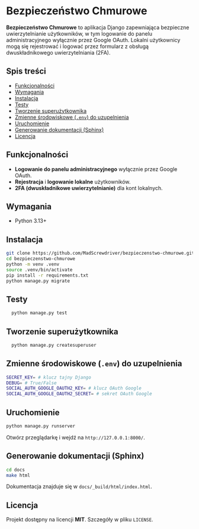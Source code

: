 # Bezpieczeństwo Chmurowe

**Bezpieczeństwo Chmurowe** to aplikacja Django zapewniająca bezpieczne uwierzytelnianie użytkowników, w tym logowanie do panelu administracyjnego wyłącznie przez Google OAuth. Lokalni użytkownicy mogą się rejestrować i logować przez formularz z obsługą dwuskładnikowego uwierzytelniania (2FA).

## Spis treści
- [Funkcjonalności](#funkcjonalności)
- [Wymagania](#wymagania)
- [Instalacja](#instalacja)
- [Testy](#testy)
- [Tworzenie superużytkownika](#tworzenie-superużytkownika)
- [Zmienne środowiskowe (`.env`) do uzupelnienia](#zmienne-środowiskowe-env-do-uzupelnienia)
- [Uruchomienie](#uruchomienie)
- [Generowanie dokumentacji (Sphinx)](#generowanie-dokumentacji-sphinx)
- [Licencja](#licencja)

## Funkcjonalności
- **Logowanie do panelu administracyjnego** wyłącznie przez Google OAuth.
- **Rejestracja** i **logowanie lokalne** użytkowników.
- **2FA (dwuskładnikowe uwierzytelnianie)** dla kont lokalnych.

## Wymagania
- Python 3.13+


## Instalacja
```bash
git clone https://github.com/MadScrewdriver/bezpieczenstwo-chmurowe.git
cd bezpieczenstwo-chmurowe
python -m venv .venv
source .venv/bin/activate
pip install -r requirements.txt
python manage.py migrate
```

## Testy
```bash
  python manage.py test
```

## Tworzenie superużytkownika
```bash
  python manage.py createsuperuser
```

## Zmienne środowiskowe (`.env`) do uzupelnienia
```bash
SECRET_KEY= # klucz tajny Django
DEBUG= # True/False
SOCIAL_AUTH_GOOGLE_OAUTH2_KEY= # klucz OAuth Google
SOCIAL_AUTH_GOOGLE_OAUTH2_SECRET= # sekret OAuth Google
```

## Uruchomienie
```bash
python manage.py runserver
```
Otwórz przeglądarkę i wejdź na `http://127.0.0.1:8000/`.

## Generowanie dokumentacji (Sphinx)
```bash
cd docs
make html
```
Dokumentacja znajduje się w `docs/_build/html/index.html`.

## Licencja
Projekt dostępny na licencji **MIT**. Szczegóły w pliku `LICENSE`.

